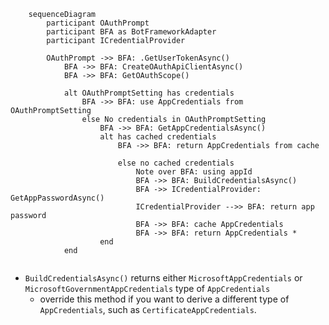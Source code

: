 ```mermaid
    sequenceDiagram
        participant OAuthPrompt
        participant BFA as BotFrameworkAdapter
        participant ICredentialProvider

        OAuthPrompt ->> BFA: .GetUserTokenAsync()
            BFA ->> BFA: CreateOAuthApiClientAsync()
            BFA ->> BFA: GetOAuthScope()
            
            alt OAuthPromptSetting has credentials
                BFA ->> BFA: use AppCredentials from OAuthPromptSetting
                else No credentials in OAuthPromptSetting
                    BFA ->> BFA: GetAppCredentialsAsync()
                    alt has cached credentials
                        BFA ->> BFA: return AppCredentials from cache
                        
                        else no cached credentials
                            Note over BFA: using appId
                            BFA ->> BFA: BuildCredentialsAsync()
                            BFA ->> ICredentialProvider: GetAppPasswordAsync()
                            ICredentialProvider -->> BFA: return app password
                            BFA ->> BFA: cache AppCredentials
                            BFA ->> BFA: return AppCredentials *
                    end
            end


```
-  `BuildCredentialsAsync()` returns either `MicrosoftAppCredentials` or `MicrosoftGovernmentAppCredentials` type of `AppCredentials`
    - override this method if you want to derive a different type of `AppCredentials`, such as `CertificateAppCredentials`.